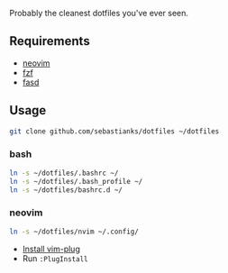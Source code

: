 Probably the cleanest dotfiles you've ever seen.

## Requirements

- [neovim](https://github.com/neovim/neovim)
- [fzf](https://github.com/junegunn/fzf)
- [fasd](https://github.com/clvv/fasd)

## Usage

```bash
git clone github.com/sebastianks/dotfiles ~/dotfiles
```

### bash

```bash
ln -s ~/dotfiles/.bashrc ~/
ln -s ~/dotfiles/.bash_profile ~/
ln -s ~/dotfiles/bashrc.d ~/
```

### neovim

```bash
ln -s ~/dotfiles/nvim ~/.config/
```

- [Install vim-plug](https://github.com/junegunn/vim-plug)
- Run `:PlugInstall`
